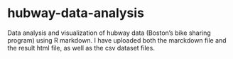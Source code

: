 # hubway-data-analysis
Data analysis and visualization of hubway data (Boston’s bike sharing program) using R markdown. I have uploaded both the marckdown file and the result html file, as well as the csv dataset files.
